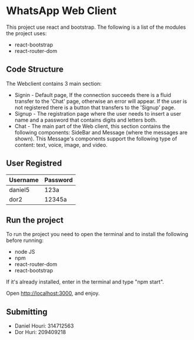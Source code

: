 # WhatsApp Web Client

This project use react and bootstrap.
The following is a list of the modules the project uses:
- react-bootstrap
- react-router-dom

## Code Structure

The Webclient contains 3 main section:
- Signin - Default page, If the connection succeeds there is a fluid transfer to the 'Chat' page, otherwise an error will appear. If the user is not registered there is a button that transfers to the 'Signup' page.
- Signup - The registration page where the user needs to insert a user name and a password that contains digits and letters both.
- Chat - The main part of the Web client, this section contains the following components: SideBar and Message (where the messages are shown). This Message's components support the following type of content: text, voice, image, and video.


## User Registred

| Username  | Password |
| ------------- | ------------- |
| daniel5  | 123a  |
| dor2  | 12345a  |


## Run the project
To run the project you need to open the terminal and to install the following before running:
* node JS
* npm 
* react-router-dom
* react-bootstrap

If it's already installed, enter in the terminal and type "npm start".

Open [http://localhost:3000](http://localhost:3000), and enjoy.

## Submitting

- Daniel Houri: 314712563
- Dor Huri: 209409218
